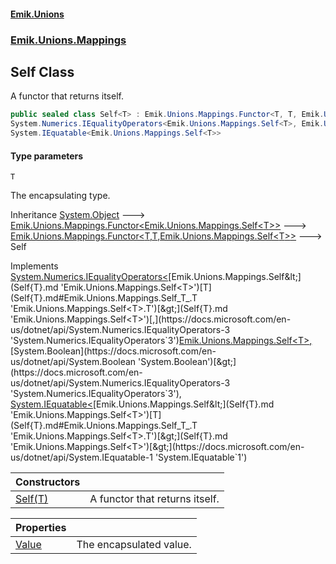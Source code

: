 #### [Emik.Unions](index.md 'index')
### [Emik.Unions.Mappings](Emik.Unions.Mappings.md 'Emik.Unions.Mappings')

## Self<T> Class

A functor that returns itself.

```csharp
public sealed class Self<T> : Emik.Unions.Mappings.Functor<T, T, Emik.Unions.Mappings.Self<T>>,
System.Numerics.IEqualityOperators<Emik.Unions.Mappings.Self<T>, Emik.Unions.Mappings.Self<T>, bool>,
System.IEquatable<Emik.Unions.Mappings.Self<T>>
```
#### Type parameters

<a name='Emik.Unions.Mappings.Self_T_.T'></a>

`T`

The encapsulating type.

Inheritance [System.Object](https://docs.microsoft.com/en-us/dotnet/api/System.Object 'System.Object') &#129106; [Emik.Unions.Mappings.Functor&lt;](Functor{TType}.md 'Emik.Unions.Mappings.Functor<TType>')[Emik.Unions.Mappings.Self&lt;](Self{T}.md 'Emik.Unions.Mappings.Self<T>')[T](Self{T}.md#Emik.Unions.Mappings.Self_T_.T 'Emik.Unions.Mappings.Self<T>.T')[&gt;](Self{T}.md 'Emik.Unions.Mappings.Self<T>')[&gt;](Functor{TType}.md 'Emik.Unions.Mappings.Functor<TType>') &#129106; [Emik.Unions.Mappings.Functor&lt;](Functor{T,TResult,TType}.md 'Emik.Unions.Mappings.Functor<T,TResult,TType>')[T](Self{T}.md#Emik.Unions.Mappings.Self_T_.T 'Emik.Unions.Mappings.Self<T>.T')[,](Functor{T,TResult,TType}.md 'Emik.Unions.Mappings.Functor<T,TResult,TType>')[T](Self{T}.md#Emik.Unions.Mappings.Self_T_.T 'Emik.Unions.Mappings.Self<T>.T')[,](Functor{T,TResult,TType}.md 'Emik.Unions.Mappings.Functor<T,TResult,TType>')[Emik.Unions.Mappings.Self&lt;](Self{T}.md 'Emik.Unions.Mappings.Self<T>')[T](Self{T}.md#Emik.Unions.Mappings.Self_T_.T 'Emik.Unions.Mappings.Self<T>.T')[&gt;](Self{T}.md 'Emik.Unions.Mappings.Self<T>')[&gt;](Functor{T,TResult,TType}.md 'Emik.Unions.Mappings.Functor<T,TResult,TType>') &#129106; Self<T>

Implements [System.Numerics.IEqualityOperators&lt;](https://docs.microsoft.com/en-us/dotnet/api/System.Numerics.IEqualityOperators-3 'System.Numerics.IEqualityOperators`3')[Emik.Unions.Mappings.Self&lt;](Self{T}.md 'Emik.Unions.Mappings.Self<T>')[T](Self{T}.md#Emik.Unions.Mappings.Self_T_.T 'Emik.Unions.Mappings.Self<T>.T')[&gt;](Self{T}.md 'Emik.Unions.Mappings.Self<T>')[,](https://docs.microsoft.com/en-us/dotnet/api/System.Numerics.IEqualityOperators-3 'System.Numerics.IEqualityOperators`3')[Emik.Unions.Mappings.Self&lt;](Self{T}.md 'Emik.Unions.Mappings.Self<T>')[T](Self{T}.md#Emik.Unions.Mappings.Self_T_.T 'Emik.Unions.Mappings.Self<T>.T')[&gt;](Self{T}.md 'Emik.Unions.Mappings.Self<T>')[,](https://docs.microsoft.com/en-us/dotnet/api/System.Numerics.IEqualityOperators-3 'System.Numerics.IEqualityOperators`3')[System.Boolean](https://docs.microsoft.com/en-us/dotnet/api/System.Boolean 'System.Boolean')[&gt;](https://docs.microsoft.com/en-us/dotnet/api/System.Numerics.IEqualityOperators-3 'System.Numerics.IEqualityOperators`3'), [System.IEquatable&lt;](https://docs.microsoft.com/en-us/dotnet/api/System.IEquatable-1 'System.IEquatable`1')[Emik.Unions.Mappings.Self&lt;](Self{T}.md 'Emik.Unions.Mappings.Self<T>')[T](Self{T}.md#Emik.Unions.Mappings.Self_T_.T 'Emik.Unions.Mappings.Self<T>.T')[&gt;](Self{T}.md 'Emik.Unions.Mappings.Self<T>')[&gt;](https://docs.microsoft.com/en-us/dotnet/api/System.IEquatable-1 'System.IEquatable`1')

| Constructors | |
| :--- | :--- |
| [Self(T)](Self{T}..ctor(T).md 'Emik.Unions.Mappings.Self<T>.Self(T)') | A functor that returns itself. |

| Properties | |
| :--- | :--- |
| [Value](Self{T}.Value.md 'Emik.Unions.Mappings.Self<T>.Value') | The encapsulated value. |
